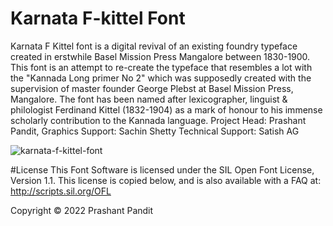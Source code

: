 # Karnata F-kittel Font
Karnata F Kittel font is a digital revival of an existing foundry typeface created in erstwhile Basel Mission Press Mangalore between 1830-1900. This font is an attempt to re-create the typeface that resembles a lot with the "Kannada Long primer No 2" which was supposedly created with the supervision of master founder George Plebst at Basel Mission Press, Mangalore. The font has been named after lexicographer, linguist & philologist Ferdinand Kittel (1832-1904) as a mark of honour to his immense scholarly contribution to the Kannada language. Project Head: Prashant Pandit, Graphics Support: Sachin Shetty Technical Support: Satish AG

![karnata-f-kittel-font](https://user-images.githubusercontent.com/115216/201533413-fd41b1c6-81c3-484d-b5d3-27395bb2c1d9.jpeg)


#License
This Font Software is licensed under the SIL Open Font License, Version 1.1. This license is copied below, and is also available with a FAQ at: http://scripts.sil.org/OFL

Copyright © 2022 Prashant Pandit
